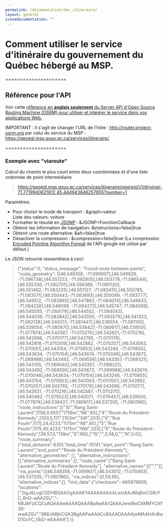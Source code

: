 ```yaml
---
permalink: /documentation/doc_itineraire/
layout: general
iconedocumentation: ""
---
```


# Comment utiliser le service d'itinéraire du gouvernement du Québec hébergé au MSP.

=====================

## Référence pour l'API
Voir cette [référence en **anglais seulement** du Server API d'Open Source Routing Machine (OSRM) pour utiliser et intégrer le service dans vos applications Web.](https://github.com/Project-OSRM/osrm-backend/blob/master/docs/http.md) 

IMPORTANT : Il s'agit de changer l'URL de l'hôte : http://router.project-osrm.org par celui du service du MSP : https://geoegl.msp.gouv.qc.ca/services/itineraire/.

=====================

### Exemple avec "viaroute"

Calcul du chemin le plus court entre deux coordonnées et d'une liste ordonnée de point intermédiaire.

> https://geoegl.msp.gouv.qc.ca/services/itineraire/nearest/v1/driving/-71.7719940621812,45.444943646257855?number=1

Paramètres:
- Pour choisir le mode de transport : &graph=valeur  
  Liste des valeurs: voiture
- Formatter le résulat en [JSONP](http://en.wikipedia.org/wiki/JSONP) : &JSONP=FonctionCallback
- Obtenir les information de navigation: &instructions=false|true
- Obtenir une route alternative: &alt=false|true
- Désactiver la compression : &compression=false|true  (La compression [Encoded Polyline Algorithm Format](https://developers.google.com/maps/documentation/utilities/polylinealgorithm) de l'API google est utilisé par défaut.)

Le JSON retourné ressemblera à ceci:
> {"status":0, 
"status_message": "Found route between points", 
"route_geometry": [[46.548358, -71.099907],[46.549629, -71.096738],[46.551233, -71.092805],[46.553778,-71.086544],[46.555336,-71.082701],[46.556366, -71.080120],[46.551462,-71.083229],[46.551127, -71.083415],[46.550785, -71.083571],[46.550443,-71.083693],[46.550099, -71.083777],[46.549512, -71.083865],[46.547862,-71.084074],[46.546633, -71.084228],[46.546099, -71.084272],[46.545747,-71.084269],[46.545055, -71.084179],[46.544552, -71.084043],[46.544036,-71.083842],[46.543550, -71.083579],[46.541323, -71.082138],[46.540213,-71.081447],[46.539554, -71.081100],[46.539054, -71.080870],[46.538427,-71.080617],[46.539500, -71.077874],[46.542587, -71.070270],[46.542621,-71.070216],[46.542696, -71.070177],[46.542765, -71.070176],[46.542818,-71.070209],[46.542882, -71.070257],[46.543063, -71.070551],[46.543154,-71.070653],[46.543246, -71.070655],[46.543634, -71.070154],[46.543674,-71.070046],[46.543673, -71.069988],[46.543492, -71.069556],[46.543357,-71.069321],[46.543105, -71.069040],[46.543357, -71.069321],[46.543492,-71.069556],[46.543673, -71.069988],[46.543674, -71.070046],[46.543634,-71.070154],[46.543246, -71.070655],[46.543154, -71.070653],[46.543063,-71.070551],[46.542882, -71.070257],[46.542765, -71.070176],[46.542696,-71.070177],[46.542621, -71.070216],[46.542587, -71.070270],[46.540462,-71.075523],[46.540071, -71.076457],[46.539500, -71.077874],[46.538427,-71.080617],[46.537205, -71.080196]], 
"route_instructions":[["10","Rang Saint-Laurent",1756,0,6557,"1756m","NE",60],["4","Route du Président-Kennedy",2103,5,117,"2103m","SW",203],["6","Rue Poulin",1175,24,4233,"1175m","NE",60],["5","Rue Poulin",1175,40,4233,"1175m","NW",323],["8","Route du Président-Kennedy",139,57,0,"139m","S",166],["15","",0,58,0,"","N",0.0]],
"route_summary":{"total_distance":6351,"total_time":15141,"start_point":"Rang Saint-Laurent","end_point":"Route du Président-Kennedy"}, 
"alternative_geometries": [], 
"alternative_instructions":[],"alternative_summaries":[], "route_name":["Rang Saint-Laurent","Route du Président-Kennedy"],
"alternative_names":[["",""]],
"via_points":[[46.548358,-71.099907],[46.543012,-71.070463],[46.537205,-71.080196]], "via_indices":[0,59,95],
"alternative_indices":[], 
"hint_data":{"checksum":-460876609,  "locations":["2tgJALngCQDHBQAAOgAAAKYAAAAAAAAALwUAAJMqBwCGRcYC_RnD-wAA2SU","-N8JAFzlCQCyAQAAAwAAAAQAAABpAwAArQAAAJwwBwCkMMYCAY3D-wwA2SU","998JABjhCQA3BgAAPwAAACcBAAAOAAAAjwMAAH4vBwD1GcYC_GbD-wEAAAA"] }}
